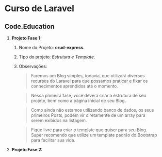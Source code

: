 # Curso de Laravel
## Code.Education


1. **Projeto Fase 1:**
	1. Nome do Projeto: __crud-express__.
	2. Tipo do projeto: _Estrutura e Template_.
	3. Observações:
		> Faremos um Blog simples, todavia, que utilizará diversos recursos do Laravel para que possamos praticar e fixar os conhecimentos aprendidos até o momento.

		> Nessa primeira fase, você deverá criar a estrutura de seu projeto, bem como a página inicial de seu Blog.

		> Como ainda não estamos utilizando banco de dados, os seus primeiros Posts, podem vir diretamente de um array para serem exibidos na listagem.

		> Fique livre para criar o template que quiser para seu Blog. Super recomendo que utilize um template padrão do Bootstrap para facilitar sua vida.

2. **Projeto Fase 2:**

